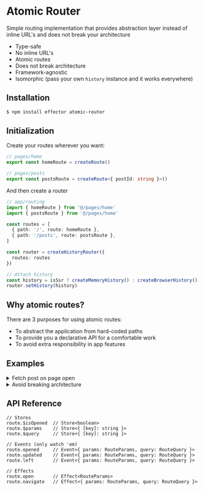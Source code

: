 # Atomic Router

Simple routing implementation that provides abstraction layer instead of inline URL's and does not break your architecture

- Type-safe
- No inline URL's
- Atomic routes
- Does not break architecture
- Framework-agnostic
- Isomorphic (pass your own `history` instance and it works everywhere)

## Installation
```bash
$ npm install effector atomic-router
```

## Initialization
Create your routes wherever you want:
```ts
// pages/home
export const homeRoute = createRoute()

// pages/posts
export const postsRoute = createRoute<{ postId: string }>()
```
And then create a router
```ts
// app/routing
import { homeRoute } from '@/pages/home'
import { postsRoute } from '@/pages/home'

const routes = [
  { path: '/', route: homeRoute },
  { path: '/posts', route: postsRoute },
]

const router = createHistoryRouter({
  routes: routes
})

// Attach history
const history = isSsr ? createMemoryHistory() : createBrowserHistory();
router.setHistory(history)
```

## Why atomic routes?
There are 3 purposes for using atomic routes:
- To abstract the application from hard-coded paths
- To provide you a declarative API for a comfortable work
- To avoid extra responsibility in app features

## Examples
<details>
  <summary>Fetch post on page open</summary>

  1. In your model, create effect and store which you'd like to trigger:
  ```tsx
  export const getPostFx = createEffect<{ postId:string }, Post>(({ postId }) => {
    return api.get(`/posts/${postId}`)
  })
  
  export const $post = restore(getPostFx.doneData, null)
  ```

  2. And just trigger it when `postPage.$params` change:
  ```tsx
  //route.ts
  import { getPostFx } from './model'

  const postPage = createRoute<{ postId: string }>()

  guard({
    source: postPage.$params,
    filter: postPage.$isOpened,
    target: getPostFx
  })
  ```
</details>
<details>
  <summary>Avoid breaking architecture</summary>

  Imagine that we have a good architecture, where our code can be presented as a dependency tree.  
  So, we don't make neither circular imports, nor they go backwards.  
  For example, we have `Card -> PostCard -> PostsList -> PostsPage` flow, where `PostsList` doesn't know about `PostsPage`, `PostCard` doesn't know about `PostsList` etc.  
    
  But now we need our `PostCard` to open `PostsPage` route.  
  And usually, we add extra responisbility by letting it know what the route is

  ```tsx
  const PostCard = ({ id }) => {
    const post = usePost(id)

    return (
      <Card>
        <Card.Title>{post.title}</Card.Title>
        <Card.Description>{post.title}</Card.Description>
        {/* NOOOO! */}
        <Link to={postsPageRoute} params={{ postId: id }}>Read More</Link>
      </Card>
    )
  }
  ```

  With `atomic-router`, you can create a "personal" route for this card:
  ```tsx
  const readMoreRoute = createRoute<{{ postId: id }}>()
  ```
  
  And then you can just give it the same path as your `PostsPage` has:

  ```tsx
  const routes = [
    { path: '/posts/:postId', route: readMoreRoute },
    { path: '/posts/:postId', route: postsPageRoute },
  ]
  ```

  Both will work perfectly fine as they are completely independent
</details>

## API Reference
```tsx
// Stores
route.$isOpened  // Store<boolean>
route.$params    // Store<{ [key]: string }>
route.$query     // Store<{ [key]: string }>

// Events (only watch 'em)
route.opened     // Event<{ params: RouteParams, query: RouteQuery }>
route.updated    // Event<{ params: RouteParams, query: RouteQuery }>
route.left       // Event<{ params: RouteParams, query: RouteQuery }>

// Effects
route.open       // Effect<RouteParams>
route.navigate   // Effect<{ params: RouteParams, query: RouteQuery }>
```
